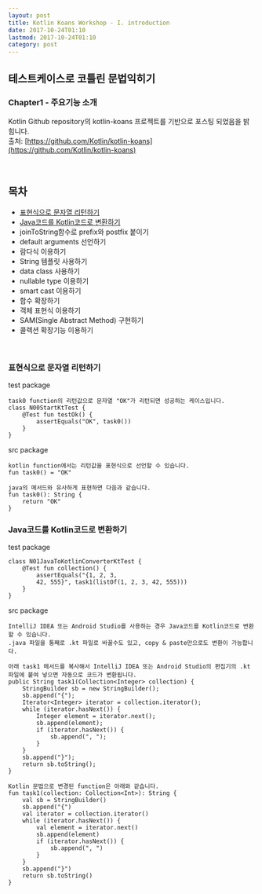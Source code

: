 ```yaml
---
layout: post
title: Kotlin Koans Workshop - I. introduction
date: 2017-10-24T01:10
lastmod: 2017-10-24T01:10
category: post
---
```


## 테스트케이스로 코틀린 문법익히기   
### Chapter1 - 주요기능 소개   
Kotlin Github repository의 kotlin-koans 프로젝트를 기반으로 포스팅 되었음을 밝힘니다.  
출처: [https://github.com/Kotlin/kotlin-koans](https://github.com/Kotlin/kotlin-koans)  

<br />

## 목차
- [표현식으로 문자열 리턴하기](#표현식으로-문자열-리턴하기)
- [Java코드를 Kotlin코드로 변환하기](#java코드를-kotlin코드로-변환하기)
- joinToString함수로 prefix와 postfix 붙이기
- default arguments 선언하기
- 람다식 이용하기
- String 템플릿 사용하기 
- data class 사용하기
- nullable type 이용하기
- smart cast 이용하기
- 함수 확장하기
- 객체 표현식 이용하기
- SAM(Single Abstract Method) 구현하기
- 콜렉션 확장기능 이용하기 

<br />

### 표현식으로 문자열 리턴하기
test package
```
task0 function의 리턴값으로 문자열 "OK"가 리턴되면 성공하는 케이스입니다.
class N00StartKtTest {
    @Test fun testOk() {
        assertEquals("OK", task0())
    }
}
```

src package
```
kotlin function에서는 리턴값을 표현식으로 선언할 수 있습니다.
fun task0() = "OK"

java의 메서드와 유사하게 표현하면 다음과 같습니다.
fun task0(): String {
    return "OK"
}
```

### Java코드를 Kotlin코드로 변환하기 
test package
```
class N01JavaToKotlinConverterKtTest {
    @Test fun collection() {
        assertEquals("{1, 2, 3, 
        42, 555}", task1(listOf(1, 2, 3, 42, 555)))
    }
}
```

src package
```
IntelliJ IDEA 또는 Android Studio를 사용하는 경우 Java코드를 Kotlin코드로 변환 할 수 있습니다.
.java 파일을 통째로 .kt 파일로 바꿀수도 있고, copy & paste만으로도 변환이 가능합니다.

아래 task1 메서드를 복사해서 IntelliJ IDEA 또는 Android Studio의 편집기의 .kt파일에 붙여 넣으면 자동으로 코드가 변환됩니다.
public String task1(Collection<Integer> collection) {
    StringBuilder sb = new StringBuilder();
    sb.append("{");
    Iterator<Integer> iterator = collection.iterator();
    while (iterator.hasNext()) {
        Integer element = iterator.next();
        sb.append(element);
        if (iterator.hasNext()) {
            sb.append(", ");
        }
    }
    sb.append("}");
    return sb.toString();
}

Kotlin 문법으로 변경된 function은 아래와 같습니다.
fun task1(collection: Collection<Int>): String {
    val sb = StringBuilder()
    sb.append("{")
    val iterator = collection.iterator()
    while (iterator.hasNext()) {
        val element = iterator.next()
        sb.append(element)
        if (iterator.hasNext()) {
            sb.append(", ")
        }
    }
    sb.append("}")
    return sb.toString()
}
```

